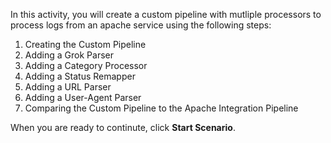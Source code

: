 In this activity, you will create a custom pipeline with mutliple processors to process logs from an apache service using the following steps:

1. Creating the Custom Pipeline
2. Adding a Grok Parser
3. Adding a Category Processor
4. Adding a Status Remapper
5. Adding a URL Parser
6. Adding a User-Agent Parser
7. Comparing the Custom Pipeline to the Apache Integration Pipeline

When you are ready to continute, click **Start Scenario**.